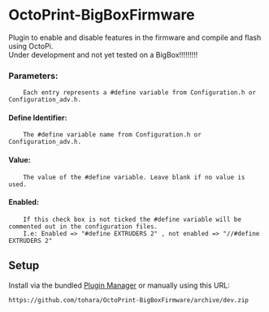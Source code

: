 # OctoPrint-BigBoxFirmware 

Plugin to enable and disable features in the firmware and compile and flash using OctoPi. <br>
Under development and not yet tested on a BigBox!!!!!!!!!

### Parameters:
		Each entry represents a #define variable from Configuration.h or Configuration_adv.h.

#### Define Identifier:
		The #define variable name from Configuration.h or Configuration_adv.h.
	
#### Value:
		The value of the #define variable. Leave blank if no value is used.
		
#### Enabled:
		If this check box is not ticked the #define variable will be commented out in the configuration files.
		I.e: Enabled => "#define EXTRUDERS 2" , not enabled => "//#define EXTRUDERS 2"
		
		

## Setup

Install via the bundled [Plugin Manager](https://github.com/foosel/OctoPrint/wiki/Plugin:-Plugin-Manager)
or manually using this URL:

    https://github.com/tohara/OctoPrint-BigBoxFirmware/archive/dev.zip
